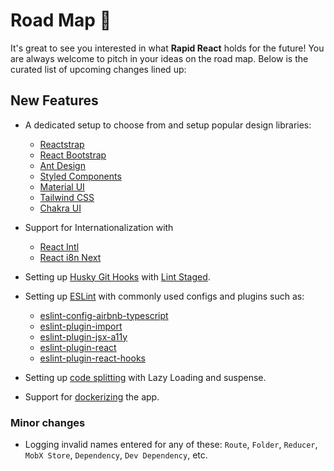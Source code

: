 # Road Map :construction:

It's great to see you interested in what **Rapid React** holds for the future! You are always welcome to pitch in your ideas on the road map. Below is the curated list of upcoming changes lined up:

## New Features

- A dedicated setup to choose from and setup popular design libraries:

  - [Reactstrap](https://reactstrap.github.io/)
  - [React Bootstrap](https://react-bootstrap.github.io/)
  - [Ant Design](https://ant.design/)
  - [Styled Components](https://styled-components.com/)
  - [Material UI](https://material-ui.com/)
  - [Tailwind CSS](https://tailwindcss.com/)
  - [Chakra UI](https://chakra-ui.com/)

- Support for Internationalization with

  - [React Intl](https://formatjs.io/docs/react-intl/)
  - [React i8n Next](https://react.i18next.com/)

- Setting up [Husky Git Hooks](https://typicode.github.io/husky/#/) with [Lint Staged](https://www.npmjs.com/package/lint-staged).

- Setting up [ESLint](https://eslint.org/) with commonly used configs and plugins such as:

  - [eslint-config-airbnb-typescript](https://www.npmjs.com/package/eslint-config-airbnb-typescript)
  - [eslint-plugin-import](https://www.npmjs.com/package/eslint-plugin-import)
  - [eslint-plugin-jsx-a11y](https://www.npmjs.com/package/eslint-plugin-jsx-a11y)
  - [eslint-plugin-react](https://www.npmjs.com/package/eslint-plugin-react)
  - [eslint-plugin-react-hooks](https://www.npmjs.com/package/eslint-plugin-react-hooks)

- Setting up [code splitting](https://reactjs.org/docs/code-splitting.html) with Lazy Loading and suspense.

- Support for [dockerizing](https://www.docker.com/) the app.

### Minor changes

- Logging invalid names entered for any of these: `Route`, `Folder`, `Reducer`, `MobX Store`, `Dependency`, `Dev Dependency`, etc.
